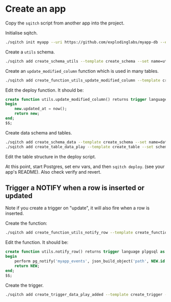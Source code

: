 # Create an app

Copy the `sqitch` script from another app into the project.

Initialise sqitch.
```sh
./sqitch init myapp --uri https://github.com/explodinglabs/myapp-db --engine pg
```

Create a `utils` schema.
```sh
./sqitch add create_schema_utils --template create_schema --set name=utils --note 'Create utils schema'
```

Create an `update_modified_column` function which is used in many tables.
```sh
./sqitch add create_function_utils_update_modified_column --template create_function --set schema=utils --set name=update_modified_column --note 'Add utils.update_modified_column function'
```

Edit the deploy function. It should be:
```sql
create function utils.update_modified_column() returns trigger language plpgsql as $$
begin
    new.updated_at = now();
    return new;
end;
$$;
```

Create data schema and tables.
```sh
./sqitch add create_schema_data --template create_schema --set name=data --note 'Create data schema'
./sqitch add create_table_data_play --template create_table --set schema=data --set name=play --note 'Create data.play table'
```

Edit the table structure in the deploy script.

At this point, start Postgres, set env vars, and then `sqitch deploy`. (see your app's
README). Also check verify and revert.


## Trigger a NOTIFY when a row is inserted or updated

Note if you create a trigger on "update", it will also fire when a row is inserted.

Create the function:
```sh
./sqitch add create_function_utils_notify_row --template create_function --set schema=utils --set name=notify_row --note 'Add utils.notify_row function'
```

Edit the function. It should be:
```sql
create function utils.notify_row() returns trigger language plpgsql as $$
begin
    perform pg_notify('myapp_events', json_build_object('path', NEW.id::text, 'id', 1, 'event', TG_ARGV[0], 'data', row_to_json(NEW)::text)::text);
    return NEW;
end;
$$;
```

Create the trigger.
```sh
./sqitch add create_trigger_data_play_added --template create_trigger --set trigger=play_added --set table_schema=data --set table_name=play --set function=utils.notify_row --set event=play-added --note 'Add play_added trigger'
```
